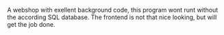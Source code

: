 A webshop with exellent background code, this program wont runt without the according SQL database. The frontend is not that nice looking, but will get the job done. 

